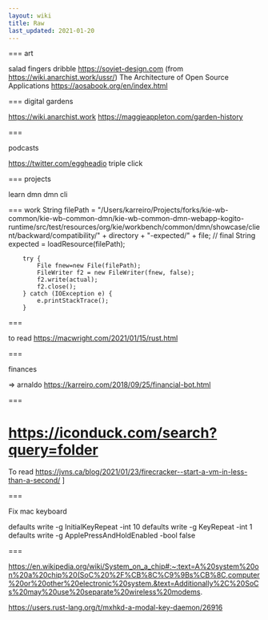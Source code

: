 ```yaml
---
layout: wiki
title: Raw
last_updated: 2021-01-20
---
```


===
art

salad fingers
dribble
https://soviet-design.com (from https://wiki.anarchist.work/ussr/)
The Architecture of Open Source Applications https://aosabook.org/en/index.html

===
digital gardens

https://wiki.anarchist.work
https://maggieappleton.com/garden-history

===

podcasts

https://twitter.com/eggheadio
triple click

===
projects

learn dmn
dmn cli

===
work
String filePath = "/Users/karreiro/Projects/forks/kie-wb-common/kie-wb-common-dmn/kie-wb-common-dmn-webapp-kogito-runtime/src/test/resources/org/kie/workbench/common/dmn/showcase/client/backward/compatibility/" + directory + "-expected/" + file;
// final String expected = loadResource(filePath);

        try {
            File fnew=new File(filePath);
            FileWriter f2 = new FileWriter(fnew, false);
            f2.write(actual);
            f2.close();
        } catch (IOException e) {
            e.printStackTrace();
        }

===

to read https://macwright.com/2021/01/15/rust.html

===

finances

=> arnaldo https://karreiro.com/2018/09/25/financial-bot.html

===

https://iconduck.com/search?query=folder
=======
To read https://jvns.ca/blog/2021/01/23/firecracker--start-a-vm-in-less-than-a-second/
]

===

Fix mac keyboard

defaults write -g InitialKeyRepeat -int 10
defaults write -g KeyRepeat -int 1 defaults write -g ApplePressAndHoldEnabled -bool false


===

https://en.wikipedia.org/wiki/System_on_a_chip#:~:text=A%20system%20on%20a%20chip%20(SoC%20%2F%CB%8C%C9%9Bs%CB%8C,computer%20or%20other%20electronic%20system.&text=Additionally%2C%20SoCs%20may%20use%20separate%20wireless%20modems.

https://users.rust-lang.org/t/mxhkd-a-modal-key-daemon/26916